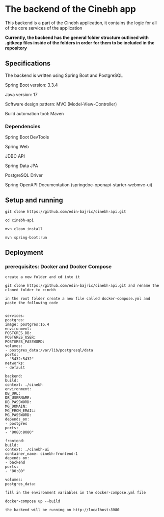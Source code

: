 # The backend of the Cinebh app
This backend is a part of the Cinebh application, it contains the logic for all of the core services of the application

**Currently, the backend has the general folder structure outlined with .gitkeep files inside of the folders in order for them to be included in the repository**

## Specifications
The backend is written using Spring Boot and PostgreSQL

Spring Boot version: 3.3.4

Java version: 17

Software design pattern: MVC (Model-View-Controller)

Build automation tool: Maven

### Dependencies
Spring Boot DevTools

Spring Web

JDBC API

Spring Data JPA

PostgreSQL Driver

Spring OpenAPI Documentation (springdoc-openapi-starter-webmvc-ui)

## Setup and running

`git clone https://github.com/edin-bajric/cinebh-api.git`

`cd cinebh-api`

`mvn clean install`

`mvn spring-boot:run`

## Deployment

### prerequisites: Docker and Docker Compose

`create a new folder and cd into it`

`git clone https://github.com/edin-bajric/cinebh-api.git and rename the cloned folder to cinebh`

`in the root folder create a new file called docker-compose.yml and paste the following code`

```

services:
postgres:
image: postgres:16.4
environment:
POSTGRES_DB: 
POSTGRES_USER: 
POSTGRES_PASSWORD:
volumes:
- postgres_data:/var/lib/postgresql/data
ports:
- "5432:5432"
networks:
- default

backend:
build:
context: ./cinebh
environment:
DB_URL: 
DB_USERNAME: 
DB_PASSWORD: 
MG_DOMAIN: 
MG_FROM_EMAIL: 
MG_PASSWORD: 
depends_on:
- postgres
ports:
- "8080:8080"

frontend:
build:
context: ./cinebh-ui
container_name: cinebh-frontend-1
depends_on:
- backend
ports:
- "80:80"

volumes:
postgres_data:

```

`fill in the environment variables in the docker-compose.yml file`

`docker-compose up --build`

`the backend will be running on http://localhost:8080`